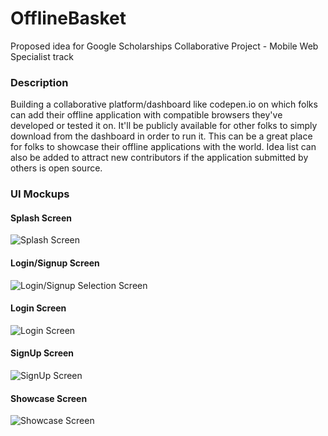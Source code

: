# OfflineBasket
Proposed idea for Google Scholarships Collaborative Project - Mobile Web Specialist track

### Description
Building a collaborative platform/dashboard like codepen.io on which folks can add their offline application with compatible browsers they've developed or tested it on. It'll be publicly available for other folks to simply download from the dashboard in order to run it. This can be a great place for folks to showcase their offline applications with the world. Idea list can also be added to attract new contributors if the application submitted by others is open source.

### UI Mockups

#### Splash Screen

![Splash Screen](/SplashScreen.png)

#### Login/Signup Screen

![Login/Signup Selection Screen](/LoginSignup.png)

#### Login Screen

![Login Screen](/Login.png)


#### SignUp Screen

![SignUp Screen](/SignUp.png)

#### Showcase Screen

![Showcase Screen](/MainScreen.png)
